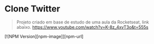 
# Clone Twitter
> Projeto criado em base de estudo de uma aula da Rocketseat, link abaixo.
> https://www.youtube.com/watch?v=K-8z_4xvT3o&t=555s

[![NPM Version][npm-image]][npm-url]


